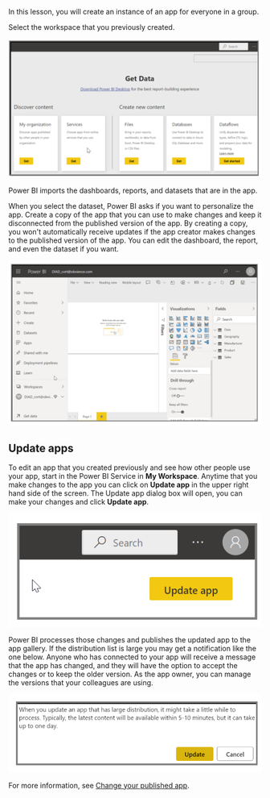 In this lesson, you will create an instance of an app for everyone in a group.

Select the workspace that you previously created.

![Screenshot of the sample, "Welcome to the Finance Group" app.](../media/power-bi-learn-06-03-my-org-content-pack.png)

Power BI imports the dashboards, reports, and datasets that are in the app.

When you select the dataset, Power BI asks if you want to personalize the app. Create a copy of the app that you can use to make changes and keep it disconnected from the published version of the app. By creating a copy, you won't automatically receive updates if the app creator makes changes to the published version of the app. You can edit the dashboard, the report, and even the dataset if you want.

![Screenshot of Power BI with an imported dashboard.](../media/power-bi-learn-06-03-edit-report.png)

## Update apps

To edit an app that you created previously and see how other people use your app, start in the Power BI Service in **My Workspace**. Anytime that you make changes to the app you can click on **Update app** in the upper right hand side of the screen.  The Update app dialog box will open, you can make your changes and click **Update app**.

![Notification that you've made changes to a published app.](../media/power-bi-learn-06-04-made-changes.png)

Power BI processes those changes and publishes the updated app to the app gallery. If the distribution list is large you may get a notification like the one below.  Anyone who has connected to your app will receive a message that the app has changed, and they will have the option to accept the changes or to keep the older version. As the app owner, you can manage the versions that your colleagues are using.

![Screenshot of the success notice after updating an app.](../media/power-bi-learn-06-04-content-pack-success.png)

For more information, see [Change your published app](/power-bi/service-create-distribute-apps#change-your-published-app).
